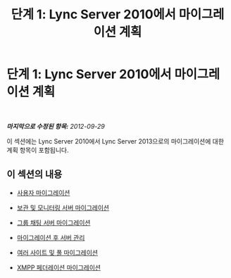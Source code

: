 ﻿---
title: '단계 1: Lync Server 2010에서 마이그레이션 계획'
TOCTitle: '단계 1: Lync Server 2010에서 마이그레이션 계획'
ms:assetid: 1461b343-05cd-44a3-b722-4c297708de31
ms:mtpsurl: https://technet.microsoft.com/ko-kr/library/JJ204698(v=OCS.15)
ms:contentKeyID: 49302895
ms.date: 08/10/2015
mtps_version: v=OCS.15
ms.translationtype: HT
---

# 단계 1: Lync Server 2010에서 마이그레이션 계획

 

_**마지막으로 수정된 항목:** 2012-09-29_

이 섹션에는 Lync Server 2010에서 Lync Server 2013으로의 마이그레이션에 대한 계획 항목이 포함됩니다.

## 이 섹션의 내용

  - [사용자 마이그레이션](user-migration.md)

  - [보관 및 모니터링 서버 마이그레이션](migrating-archiving-and-monitoring-servers.md)

  - [그룹 채팅 서버 마이그레이션](migrating-group-chat-servers.md)

  - [마이그레이션 후 서버 관리](administering-servers-after-migration.md)

  - [여러 사이트 및 풀 마이그레이션](migrating-multiple-sites-and-pools.md)

  - [XMPP 페더레이션 마이그레이션](migrating-xmpp-federation.md)

